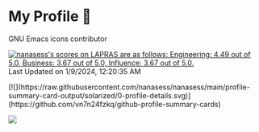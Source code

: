 # My Profile 👋

GNU Emacs icons contributor

<!--START_SECTION:lapras-card-->
<p ><a href="https://lapras.com/public/nanasess" target="_blank" rel="noopener noreferrer"><img alt="nanasess's scores on LAPRAS are as follows: Engineering: 4.49 out of 5.0, Business: 3.67 out of 5.0, Influence: 3.67 out of 5.0." src="https://lapras-card-generator.vercel.app/api/svg?e=4.49&b=3.67&i=3.67&b1=%23767676&b2=%23e1e1e1&i1=%23888888&i2=%23cccccc&l=en" width="400" ></a>  
Last Updated on 1/9/2024, 12:20:35 AM</p>
<!--END_SECTION:lapras-card-->
[![](https://raw.githubusercontent.com/nanasess/nanasess/main/profile-summary-card-output/solarized/0-profile-details.svg)](https://github.com/vn7n24fzkq/github-profile-summary-cards)
<!-- [![](https://raw.githubusercontent.com/nanasess/nanasess/main/profile-summary-card-output/solarized/2-most-commit-language.svg)](https://github.com/vn7n24fzkq/github-profile-summary-cards) -->
<!-- [![](https://raw.githubusercontent.com/nanasess/nanasess/main/profile-summary-card-output/solarized/3-stats.svg)](https://github.com/vn7n24fzkq/github-profile-summary-cards) -->

![](https://komarev.com/ghpvc/?username=nanasess&color=green)
<!-- [![My Qiita contributions](https://qiita-badge.apiapi.app/s/nanasess/contributions.svg)](http://qiita.com/nanasess) -->

<!--
### Hi there 👋
**nanasess/nanasess** is a ✨ _special_ ✨ repository because its `README.md` (this file) appears on your GitHub profile.

Here are some ideas to get you started:

- 🔭 I’m currently working on ...
- 🌱 I’m currently learning ...
- 👯 I’m looking to collaborate on ...
- 🤔 I’m looking for help with ...
- 💬 Ask me about ...
- 📫 How to reach me: ...
- 😄 Pronouns: ...
- ⚡ Fun fact: ...
-->

